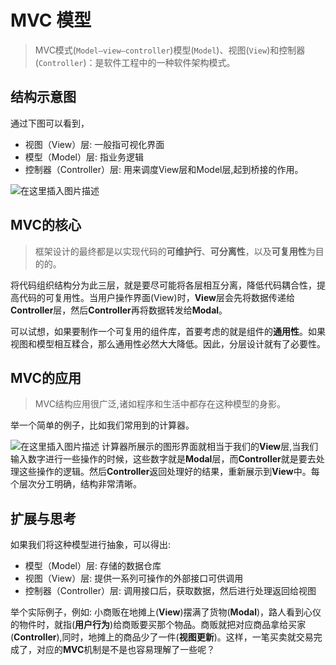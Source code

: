 # MVC 模型
>   MVC模式(`Model–view–controller`)模型(`Model`)、视图(`View`)和控制器(`Controller`)：是软件工程中的一种软件架构模式。

## 结构示意图

通过下图可以看到，

- 视图（View）层: 一般指可视化界面
- 模型（Model）层: 指业务逻辑
- 控制器（Controller）层: 用来调度View层和Model层,起到桥接的作用。


![在这里插入图片描述](https://img-blog.csdnimg.cn/20190228201516781.png)


## MVC的核心
> 框架设计的最终都是以实现代码的**可维护行**、**可分离性**，以及**可复用性**为目的的。

将代码组织结构分为此三层，就是要尽可能将各层相互分离，降低代码耦合性，提高代码的可复用性。当用户操作界面(View)时，**View**层会先将数据传递给**Controller**层，然后**Controller**再将数据转发给**Modal**。

可以试想，如果要制作一个可复用的组件库，首要考虑的就是组件的**通用性**。如果视图和模型相互糅合，那么通用性必然大大降低。因此，分层设计就有了必要性。

## MVC的应用

>MVC结构应用很广泛,诸如程序和生活中都存在这种模型的身影。

举一个简单的例子，比如我们常用到的计算器。

![在这里插入图片描述](https://img-blog.csdnimg.cn/20190228205041512.png?x-oss-process=image/watermark,type_ZmFuZ3poZW5naGVpdGk,shadow_10,text_aHR0cHM6Ly9ibG9nLmNzZG4ubmV0L3UwMTMyNDMzNDc=,size_16,color_FFFFFF,t_70)
计算器所展示的图形界面就相当于我们的**View**层,当我们输入数字进行一些操作的时候，这些数字就是**Modal**层，而**Controller**就是要去处理这些操作的逻辑。然后**Controller**返回处理好的结果，重新展示到**View**中。每个层次分工明确，结构非常清晰。


## 扩展与思考

如果我们将这种模型进行抽象，可以得出:

- 模型（Model）层: 存储的数据仓库
- 视图（View）层:  提供一系列可操作的外部接口可供调用
- 控制器（Controller）层: 调用接口后，获取数据，然后进行处理返回给视图

举个实际例子，例如: 小商贩在地摊上(**View**)摆满了货物(**Modal**)，路人看到心仪的物件时，就指(**用户行为**)给商贩要买那个物品。商贩就把对应商品拿给买家(**Controller**),同时，地摊上的商品少了一件(**视图更新**)。这样，一笔买卖就交易完成了，对应的**MVC**机制是不是也容易理解了一些呢？